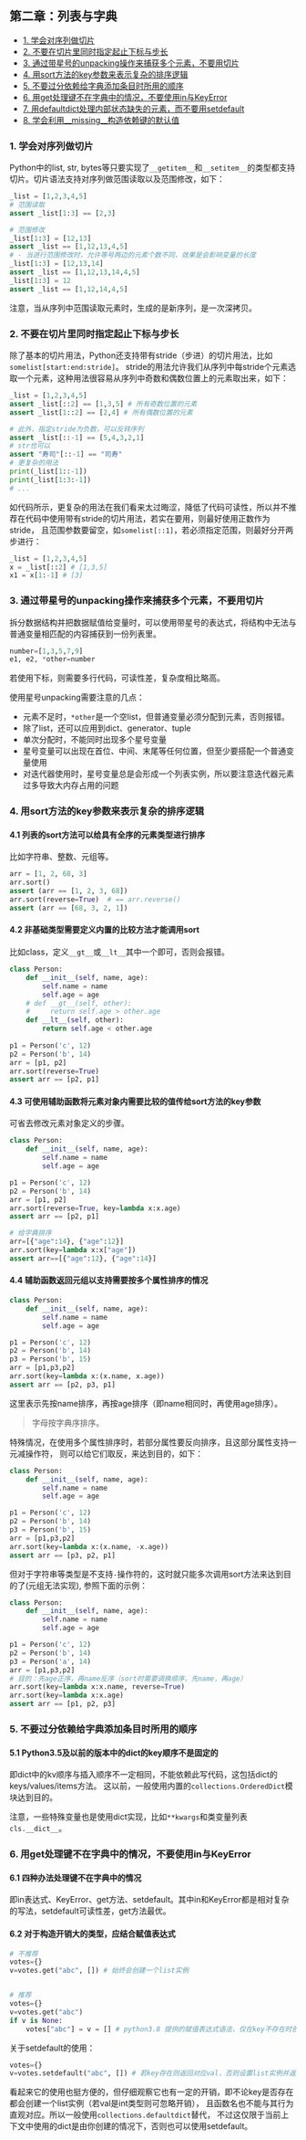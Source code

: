 ## 第二章：列表与字典

- [1. 学会对序列做切片](#1-学会对序列做切片)
- [2. 不要在切片里同时指定起止下标与步长](#2-不要在切片里同时指定起止下标与步长)
- [3. 通过带星号的unpacking操作来捕获多个元素，不要用切片](#3-通过带星号的unpacking操作来捕获多个元素不要用切片)
- [4. 用sort方法的key参数来表示复杂的排序逻辑](#4-用sort方法的key参数来表示复杂的排序逻辑)
- [5. 不要过分依赖给字典添加条目时所用的顺序](#5-不要过分依赖给字典添加条目时所用的顺序)
- [6. 用get处理键不在字典中的情况，不要使用in与KeyError](#6-用get处理键不在字典中的情况不要使用in与KeyError)
- [7. 用defaultdict处理内部状态缺失的元素，而不要用setdefault](#7-用defaultdict处理内部状态缺失的元素而不要用setdefault)
- [8. 学会利用__missing__构造依赖键的默认值](#8-学会利用__missing__构造依赖键的默认值)

### 1. 学会对序列做切片
Python中的list, str, bytes等只要实现了`__getitem__`和`__setitem__`的类型都支持切片。切片语法支持对序列做范围读取以及范围修改，如下：
```python
_list = [1,2,3,4,5]
# 范围读取
assert _list[1:3] == [2,3]

# 范围修改
_list[1:3] = [12,13]
assert _list == [1,12,13,4,5]
# - 当进行范围修改时，允许等号两边的元素个数不同，效果是会影响变量的长度
_list[1:3] = [12,13,14]
assert _list == [1,12,13,14,4,5]
_list[1:3] = 12
assert _list == [1,12,14,4,5]
```
注意，当从序列中范围读取元素时，生成的是新序列，是一次深拷贝。

### 2. 不要在切片里同时指定起止下标与步长
除了基本的切片用法，Python还支持带有stride（步进）的切片用法，比如`somelist[start:end:stride]`。
stride的用法允许我们从序列中每stride个元素选取一个元素，这种用法很容易从序列中奇数和偶数位置上的元素取出来，如下：
```python
_list = [1,2,3,4,5]
assert _list[::2] == [1,3,5] # 所有奇数位置的元素
assert _list[1::2] == [2,4] # 所有偶数位置的元素

# 此外，指定stride为负数，可以反转序列
assert _list[::-1] == [5,4,3,2,1]
# str也可以
assert "寿司"[::-1] == "司寿"
# 更复杂的用法
print(_list[1::-1])
print(_list[1:3:-1])
# ...
```
如代码所示，更复杂的用法在我们看来太过晦涩，降低了代码可读性，所以并不推荐在代码中使用带有stride的切片用法，若实在要用，则最好使用正数作为stride，
且范围参数要留空，如`somelist[::1]`，若必须指定范围，则最好分开两步进行：
```python
_list = [1,2,3,4,5]
x = _list[::2] # [1,3,5]
x1 = x[1:-1] # [3]
```

### 3. 通过带星号的unpacking操作来捕获多个元素，不要用切片
拆分数据结构并把数据赋值给变量时，可以使用带星号的表达式，将结构中无法与普通变量相匹配的内容捕获到一份列表里。
```python
number=[1,3,5,7,9]
e1, e2, *other=number
```
若使用下标，则需要多行代码，可读性差，复杂度相比略高。

使用星号unpacking需要注意的几点：
- 元素不足时，`*other`是一个空list，但普通变量必须分配到元素，否则报错。
- 除了list，还可以应用到dict、generator、tuple
- 单次分配时，不能同时出现多个星号变量
- 星号变量可以出现在首位、中间、末尾等任何位置，但至少要搭配一个普通变量使用
- 对迭代器使用时，星号变量总是会形成一个列表实例，所以要注意迭代器元素过多导致大内存占用的问题

### 4. 用sort方法的key参数来表示复杂的排序逻辑
#### 4.1 列表的sort方法可以给具有全序的元素类型进行排序
比如字符串、整数、元组等。
```python
arr = [1, 2, 68, 3]
arr.sort()
assert (arr == [1, 2, 3, 68])
arr.sort(reverse=True)  # == arr.reverse()
assert (arr == [68, 3, 2, 1])
```

#### 4.2 非基础类型需要定义内置的比较方法才能调用sort
比如class，定义`__gt__`或`__lt__`其中一个即可，否则会报错。
```python
class Person:
    def __init__(self, name, age):
        self.name = name
        self.age = age
    # def __gt__(self, other):
    #     return self.age > other.age
    def __lt__(self, other):
        return self.age < other.age
    
p1 = Person('c', 12)
p2 = Person('b', 14)
arr = [p1, p2]
arr.sort(reverse=True)
assert arr == [p2, p1]
```

#### 4.3 可使用辅助函数将元素对象内需要比较的值传给sort方法的key参数
可省去修改元素对象定义的步骤。
```python
class Person:
    def __init__(self, name, age):
        self.name = name
        self.age = age

p1 = Person('c', 12)
p2 = Person('b', 14)
arr = [p1, p2]
arr.sort(reverse=True, key=lambda x:x.age)
assert arr == [p2, p1]

# 给字典排序
arr=[{"age":14}, {"age":12}]
arr.sort(key=lambda x:x["age"])
assert arr==[{"age":12}, {"age":14}]
```

#### 4.4 辅助函数返回元组以支持需要按多个属性排序的情况
```python
class Person:
    def __init__(self, name, age):
        self.name = name
        self.age = age

p1 = Person('c', 12)
p2 = Person('b', 14)
p3 = Person('b', 15)
arr = [p1,p3,p2]
arr.sort(key=lambda x:(x.name, x.age))
assert arr == [p2, p3, p1]
```
这里表示先按name排序，再按age排序（即name相同时，再使用age排序）。
>字母按字典序排序。

特殊情况，在使用多个属性排序时，若部分属性要反向排序，且这部分属性支持一元减操作符，
则可以给它们取反，来达到目的，如下：
```python
class Person:
    def __init__(self, name, age):
        self.name = name
        self.age = age

p1 = Person('c', 12)
p2 = Person('b', 14)
p3 = Person('b', 15)
arr = [p1,p3,p2]
arr.sort(key=lambda x:(x.name, -x.age))
assert arr == [p3, p2, p1]
```

但对于字符串等类型是不支持`-`操作符的，这时就只能多次调用sort方法来达到目的了(元组无法实现),
参照下面的示例：
```python
class Person:
    def __init__(self, name, age):
        self.name = name
        self.age = age

p1 = Person('c', 12)
p2 = Person('b', 14)
p3 = Person('a', 14)
arr = [p1,p3,p2]
# 目的：先age正序，再name反序（sort时需要调换顺序，先name，再age）
arr.sort(key=lambda x:x.name, reverse=True)
arr.sort(key=lambda x:x.age)
assert arr == [p1, p2, p3]
```
### 5. 不要过分依赖给字典添加条目时所用的顺序
#### 5.1 Python3.5及以前的版本中的dict的key顺序不是固定的
即dict中的kv顺序与插入顺序不一定相同，不能依赖此写代码，这包括dict的keys/values/items方法。
这以前，一般使用内置的`collections.OrderedDict`模块达到目的。

注意，一些特殊变量也是使用dict实现，比如`**kwargs`和类变量列表`cls.__dict__`。

### 6. 用get处理键不在字典中的情况，不要使用in与KeyError
#### 6.1 四种办法处理键不在字典中的情况
即in表达式、KeyError、get方法、setdefault。其中in和KeyError都是相对复杂的写法，setdefault可读性差，get方法最优。
#### 6.2 对于构造开销大的类型，应结合赋值表达式
```python
# 不推荐
votes={}
v=votes.get("abc", []) # 始终会创建一个list实例


# 推荐
votes={}
v=votes.get("abc")
if v is None:
    votes["abc"] = v = [] # python3.8 提供的赋值表达式语法，仅在key不存在时创建list实例
```

关于setdefault的使用：
```python
votes={}
v=votes.setdefault("abc", []) # 若key存在则返回对应val，否则设置list实例并返回，并且这也会始终创建一个list实例
```
看起来它的使用也挺方便的，但仔细观察它也有一定的开销，即不论key是否存在都会创建一个list实例（若val是int类型则可忽略开销），
且函数名也不能与其行为直观对应。所以一般使用`collections.defaultdict`替代，
不过这仅限于当前上下文中使用的dict是由你创建的情况下，否则也可以使用setdefault。